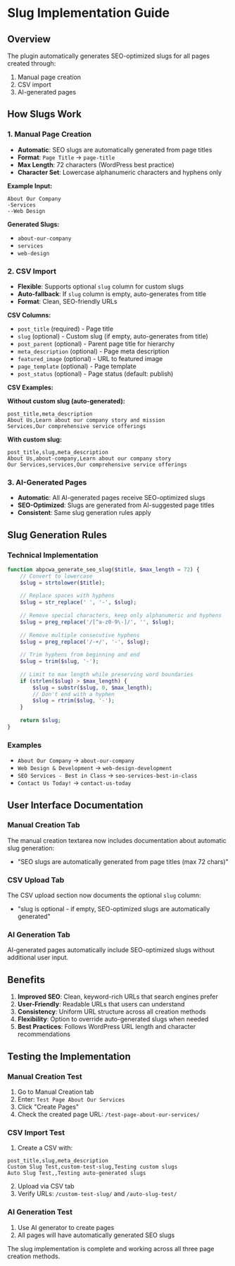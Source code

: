 # Slug Implementation Guide

## Overview
The plugin automatically generates SEO-optimized slugs for all pages created through:
1. Manual page creation
2. CSV import 
3. AI-generated pages

## How Slugs Work

### 1. Manual Page Creation
- **Automatic**: SEO slugs are automatically generated from page titles
- **Format**: `Page Title` → `page-title`
- **Max Length**: 72 characters (WordPress best practice)
- **Character Set**: Lowercase alphanumeric characters and hyphens only

**Example Input:**
```
About Our Company
-Services
--Web Design
```

**Generated Slugs:**
- `about-our-company`
- `services` 
- `web-design`

### 2. CSV Import
- **Flexible**: Supports optional `slug` column for custom slugs
- **Auto-fallback**: If `slug` column is empty, auto-generates from title
- **Format**: Clean, SEO-friendly URLs

**CSV Columns:**
- `post_title` (required) - Page title
- `slug` (optional) - Custom slug (if empty, auto-generates from title)
- `post_parent` (optional) - Parent page title for hierarchy
- `meta_description` (optional) - Page meta description
- `featured_image` (optional) - URL to featured image
- `page_template` (optional) - Page template
- `post_status` (optional) - Page status (default: publish)

**CSV Examples:**

**Without custom slug (auto-generated):**
```csv
post_title,meta_description
About Us,Learn about our company story and mission
Services,Our comprehensive service offerings
```

**With custom slug:**
```csv
post_title,slug,meta_description
About Us,about-company,Learn about our company story
Our Services,services,Our comprehensive service offerings
```

### 3. AI-Generated Pages
- **Automatic**: All AI-generated pages receive SEO-optimized slugs
- **SEO-Optimized**: Slugs are generated from AI-suggested page titles
- **Consistent**: Same slug generation rules apply

## Slug Generation Rules

### Technical Implementation
```php
function abpcwa_generate_seo_slug($title, $max_length = 72) {
    // Convert to lowercase
    $slug = strtolower($title);
    
    // Replace spaces with hyphens
    $slug = str_replace(' ', '-', $slug);
    
    // Remove special characters, keep only alphanumeric and hyphens
    $slug = preg_replace('/[^a-z0-9\-]/', '', $slug);
    
    // Remove multiple consecutive hyphens
    $slug = preg_replace('/-+/', '-', $slug);
    
    // Trim hyphens from beginning and end
    $slug = trim($slug, '-');
    
    // Limit to max length while preserving word boundaries
    if (strlen($slug) > $max_length) {
        $slug = substr($slug, 0, $max_length);
        // Don't end with a hyphen
        $slug = rtrim($slug, '-');
    }
    
    return $slug;
}
```

### Examples
- `About Our Company` → `about-our-company`
- `Web Design & Development` → `web-design-development`
- `SEO Services - Best in Class` → `seo-services-best-in-class`
- `Contact Us Today!` → `contact-us-today`

## User Interface Documentation

### Manual Creation Tab
The manual creation textarea now includes documentation about automatic slug generation:
- "SEO slugs are automatically generated from page titles (max 72 chars)"

### CSV Upload Tab  
The CSV upload section now documents the optional `slug` column:
- "slug is optional - if empty, SEO-optimized slugs are automatically generated"

### AI Generation Tab
AI-generated pages automatically include SEO-optimized slugs without additional user input.

## Benefits

1. **Improved SEO**: Clean, keyword-rich URLs that search engines prefer
2. **User-Friendly**: Readable URLs that users can understand
3. **Consistency**: Uniform URL structure across all creation methods
4. **Flexibility**: Option to override auto-generated slugs when needed
5. **Best Practices**: Follows WordPress URL length and character recommendations

## Testing the Implementation

### Manual Creation Test
1. Go to Manual Creation tab
2. Enter: `Test Page About Our Services`
3. Click "Create Pages"
4. Check the created page URL: `/test-page-about-our-services/`

### CSV Import Test
1. Create a CSV with:
```csv
post_title,slug,meta_description
Custom Slug Test,custom-test-slug,Testing custom slugs
Auto Slug Test,,Testing auto-generated slugs
```
2. Upload via CSV tab
3. Verify URLs: `/custom-test-slug/` and `/auto-slug-test/`

### AI Generation Test
1. Use AI generator to create pages
2. All pages will have automatically generated SEO slugs

The slug implementation is complete and working across all three page creation methods.

